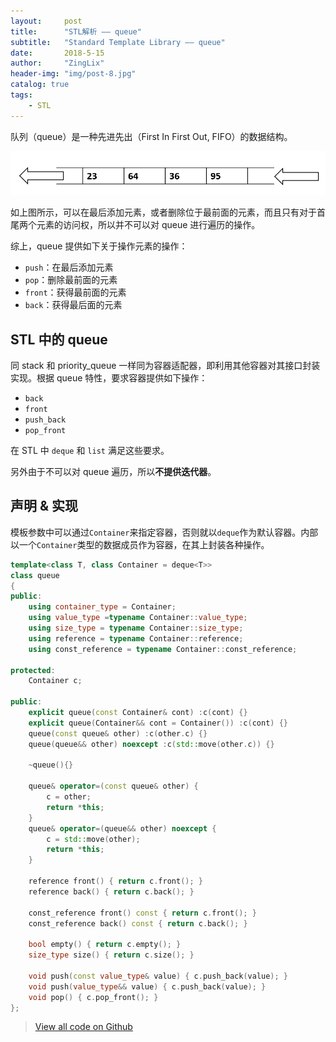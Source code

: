 ```yaml
---
layout:     post
title:      "STL解析 —— queue"
subtitle:   "Standard Template Library —— queue"
date:       2018-5-15
author:     "ZingLix"
header-img: "img/post-8.jpg"
catalog: true
tags:
    - STL
---
```


队列（queue）是一种先进先出（First In First Out, FIFO）的数据结构。

![](/img/in-post/STL-queue/1.png)

如上图所示，可以在最后添加元素，或者删除位于最前面的元素，而且只有对于首尾两个元素的访问权，所以并不可以对 queue 进行遍历的操作。

综上，queue 提供如下关于操作元素的操作：

- `push`：在最后添加元素
- `pop`：删除最前面的元素
- `front`：获得最前面的元素
- `back`：获得最后面的元素

## STL 中的 queue

同 stack 和 priority_queue 一样同为容器适配器，即利用其他容器对其接口封装实现。根据 queue 特性，要求容器提供如下操作：

- `back`
- `front`
- `push_back`
- `pop_front`

在 STL 中 `deque` 和 `list` 满足这些要求。

另外由于不可以对 queue 遍历，所以**不提供迭代器**。

## 声明 & 实现

模板参数中可以通过`Container`来指定容器，否则就以`deque`作为默认容器。内部以一个`Container`类型的数据成员作为容器，在其上封装各种操作。

``` cpp
template<class T, class Container = deque<T>>
class queue
{
public:
    using container_type = Container;
    using value_type =typename Container::value_type;
    using size_type = typename Container::size_type;
    using reference = typename Container::reference;
    using const_reference = typename Container::const_reference;

protected:
    Container c;

public:
    explicit queue(const Container& cont) :c(cont) {}
    explicit queue(Container&& cont = Container()) :c(cont) {}
    queue(const queue& other) :c(other.c) {}
    queue(queue&& other) noexcept :c(std::move(other.c)) {}

    ~queue(){}

    queue& operator=(const queue& other) {
        c = other;
        return *this;
    }
    queue& operator=(queue&& other) noexcept {
        c = std::move(other);
        return *this;
    }

    reference front() { return c.front(); }
    reference back() { return c.back(); }

    const_reference front() const { return c.front(); }
    const_reference back() const { return c.back(); }

    bool empty() { return c.empty(); }
    size_type size() { return c.size(); }

    void push(const value_type& value) { c.push_back(value); }
    void push(value_type&& value) { c.push_back(value); }
    void pop() { c.pop_front(); }
};
```

> [View all code on Github](https://github.com/ZingLix/LixSTL/blob/master/LixSTL/src/queue.hpp)